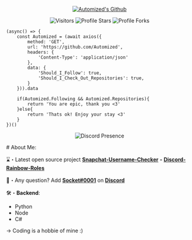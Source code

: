 <p align="center">
  <a href="https://dsc.gg/Automized" target="_blank"> <img src="https://i.imgur.com/k0mE9cf.gif" alt="Automized's Github"/></a>
</p>

<p align="center"><img src="https://gpvc.arturio.dev/Automized" alt="Visitors"></a>
<img src="https://img.shields.io/badge/dynamic/json?&label=Total%20Stars&color=bb2527&style=flat&style=for-the-badge&query=%24.stars&url=https://api.github-star-counter.workers.dev/user/Automized" alt="Profile Stars"></a>
<img src="https://img.shields.io/badge/dynamic/json?&label=Total%20Forks&color=bb2527&style=flat&style=for-the-badge&query=%24.forks&url=https://api.github-star-counter.workers.dev/user/Automized" alt="Profile Forks"></a>

```node
(async() => {
    const Automized = (await axios({
        method: 'GET',
        url: 'https://github.com/Automized',
        headers: {
            'Content-Type': 'application/json'
        },
        data: {
            'Should_I_Follow': true,
            'Should_I_Check_Out_Repositories': true,
        }
    })).data
    
    if(Automized.Following && Automized.Repositories){
        return 'You are epic, thank you <3'
    }else{
        return 'Thats ok! Enjoy your stay <3'
    }
})()
```
<p href="https://discord.gg/ptools" align="center">
    <img alt="Discord Presence" src=https://lanyard.cnrad.dev/api/948598821389230131/>
</p>
# About Me:

⌛️・Latest open source project [**Snapchat-Username-Checker**](https://github.com/Automized/Snapchat-Username-Checker) **-** [**Discord-Rainbow-Roles**](https://github.com/Automized/Discord-Rainbow-Roles)

📩・Any question? Add [**Socket#0001**](https://discord.com/users/938574318500212786) on [**Discord**](https://discord.com)</a>
<a href="https://discord.com/users/938574318500212786" target="_blank"></a></p>

🛠・**Backend**:
  - Python
  - Node
  - C#
 
-> Coding is a hobbie of mine :)</a>

